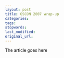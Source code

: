 ```yaml
---
layout: post
title: OSCON 2007 wrap-up
categories:
tags:
stopwords:
last_modified:
original_url: 
---
```


The article goes here

